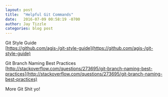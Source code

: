 ```yaml
---
layout: post
title:  "Helpful Git Commands"
date:   2016-07-09 00:58:19 -0700
author: Jay Tizzle
categories: blog post
---
```

Git Style Guide  
[https://github.com/agis-/git-style-guide](https://github.com/agis-/git-style-guide)

Git Branch Naming Best Practices  
[http://stackoverflow.com/questions/273695/git-branch-naming-best-practices](http://stackoverflow.com/questions/273695/git-branch-naming-best-practices)

More Git Shit yo!